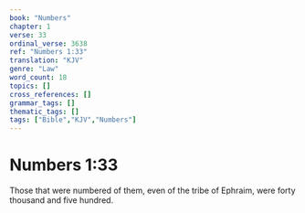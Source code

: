 ```yaml
---
book: "Numbers"
chapter: 1
verse: 33
ordinal_verse: 3638
ref: "Numbers 1:33"
translation: "KJV"
genre: "Law"
word_count: 18
topics: []
cross_references: []
grammar_tags: []
thematic_tags: []
tags: ["Bible","KJV","Numbers"]
---
```


# Numbers 1:33

Those that were numbered of them, even of the tribe of Ephraim, were forty thousand and five hundred.
